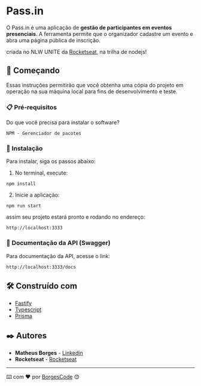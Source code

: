 # Pass.in

O Pass.in é uma aplicação de **gestão de participantes em eventos presenciais**. A ferramenta permite que o organizador cadastre um evento e abra uma página pública de inscrição.

criada no NLW UNITE da [Rocketseat](https://www.rocketseat.com.br/), na trilha de nodejs!

## 🚀 Começando

Essas instruções permitirão que você obtenha uma cópia do projeto em operação na sua máquina local para fins de desenvolvimento e teste.

### 📋 Pré-requisitos

Do que você precisa para instalar o software?

```
NPM - Gerenciador de pacotes
```

### 🔧 Instalação

Para instalar, siga os passos abaixo:

1. No terminal, execute:

```
npm install
```

2. Inicie a aplicação:

```
npm run start
```

assim seu projeto estará pronto e rodando no endereço:

```
http://localhost:3333
```

### 📖 Documentação da API (Swagger)

Para documentação da API, acesse o link: 

```
http://localhost:3333/docs
```

## 🛠️ Construído com

- [Fastify](https://www.fastify.io/) 
- [Typescript](https://www.typescriptlang.org/) 
- [Prisma](https://www.prisma.io/) 

## ✒️ Autores

- **Matheus Borges** - [Linkedin](https://www.linkedin.com/in/matheus-borges-4a7469239/)
-  **Rocketseat** - [Rocketseat](https://www.rocketseat.com.br/)

---

⌨️ com ❤️ por [BorgesCode](https://github.com/Borgeta-code) 😊
